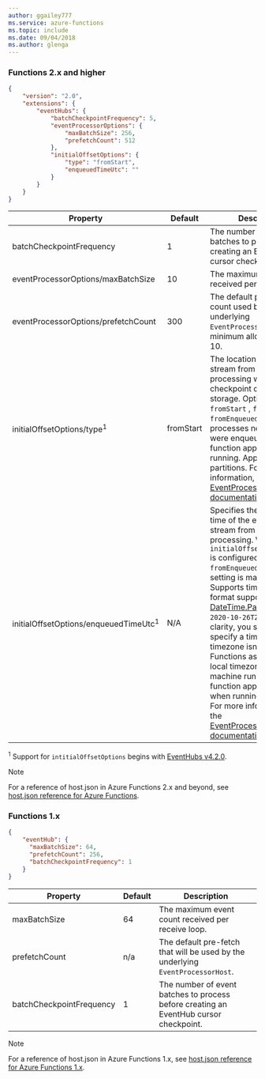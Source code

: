 ```yaml
---
author: ggailey777
ms.service: azure-functions
ms.topic: include
ms.date: 09/04/2018
ms.author: glenga
---
```


### Functions 2.x and higher

```json
{
    "version": "2.0",
    "extensions": {
        "eventHubs": {
            "batchCheckpointFrequency": 5,
            "eventProcessorOptions": {
                "maxBatchSize": 256,
                "prefetchCount": 512
            },
            "initialOffsetOptions": {
                "type": "fromStart",
                "enqueuedTimeUtc": ""
            }
        }
    }
}  
```

|Property  |Default | Description |
|---------|---------|---------|
|batchCheckpointFrequency|1|The number of event batches to process before creating an EventHub cursor checkpoint.|
|eventProcessorOptions/maxBatchSize|10|The maximum event count received per receive loop.|
|eventProcessorOptions/prefetchCount|300|The default pre-fetch count used by the underlying `EventProcessorHost`. The minimum allowed value is 10.|
|initialOffsetOptions/type<sup>1</sup>|fromStart|The location in the event stream from which to start processing when a checkpoint doesn't exist in storage. Options are `fromStart` , `fromEnd` or `fromEnqueuedTime`. `fromEnd` processes new events that were enqueued after the function app started running. Applies to all partitions.  For more information, see the [EventProcessorOptions documentation](/dotnet/api/microsoft.azure.eventhubs.processor.eventprocessoroptions.initialoffsetprovider?view=azure-dotnet).|
|initialOffsetOptions/enqueuedTimeUtc<sup>1</sup>|N/A| Specifies the enqueued time of the event in the stream from which to start processing. When `initialOffsetOptions/type` is configured as `fromEnqueuedTime`, this setting is mandatory. Supports time in any format supported by [DateTime.Parse()](/dotnet/standard/base-types/parsing-datetime), such as  `2020-10-26T20:31Z`. For clarity, you should also specify a timezone. When timezone isn't specified, Functions assumes the local timezone of the machine running the function app, which is UTC when running on Azure. For more information, see the [EventProcessorOptions documentation](/dotnet/api/microsoft.azure.eventhubs.processor.eventprocessoroptions.initialoffsetprovider?view=azure-dotnet).|

<sup>1</sup> Support for `intitialOffsetOptions` begins with [EventHubs v4.2.0](https://github.com/Azure/azure-functions-eventhubs-extension/releases/tag/v4.2.0).

> [!NOTE]
> For a reference of host.json in Azure Functions 2.x and beyond, see [host.json reference for Azure Functions](../articles/azure-functions/functions-host-json.md).

### Functions 1.x

```json
{
    "eventHub": {
      "maxBatchSize": 64,
      "prefetchCount": 256,
      "batchCheckpointFrequency": 1
    }
}
```

|Property  |Default | Description |
|---------|---------|---------| 
|maxBatchSize|64|The maximum event count received per receive loop.|
|prefetchCount|n/a|The default pre-fetch that will be used by the underlying `EventProcessorHost`.| 
|batchCheckpointFrequency|1|The number of event batches to process before creating an EventHub cursor checkpoint.| 

> [!NOTE]
> For a reference of host.json in Azure Functions 1.x, see [host.json reference for Azure Functions 1.x](../articles/azure-functions/functions-host-json-v1.md).
